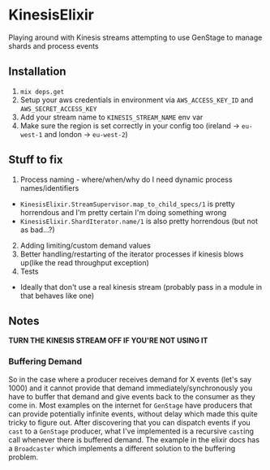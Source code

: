 # KinesisElixir

Playing around with Kinesis streams attempting to use GenStage to manage shards and process events

## Installation

1. `mix deps.get`
2. Setup your aws credentials in environment via `AWS_ACCESS_KEY_ID` and `AWS_SECRET_ACCESS_KEY`
3. Add your stream name to `KINESIS_STREAM_NAME` env var
4. Make sure the region is set correctly in your config too (ireland -> `eu-west-1` and london -> `eu-west-2`)

## Stuff to fix

1. Process naming - where/when/why do I need dynamic process names/identifiers
  * `KinesisElixir.StreamSupervisor.map_to_child_specs/1` is pretty horrendous and I'm pretty certain I'm doing something wrong
  * `KinesisElixir.ShardIterator.name/1` is also pretty horrendous (but not as bad...?)
2. Adding limiting/custom demand values
3. Better handling/restarting of the iterator processes if kinesis blows up(like the read throughput exception)
4. Tests
  * Ideally that don't use a real kinesis stream (probably pass in a module in that behaves like one)

## Notes

**TURN THE KINESIS STREAM OFF IF YOU'RE NOT USING IT**

### Buffering Demand

So in the case where a producer receives demand for X events (let's say 1000) and it cannot provide that demand immediately/synchronously you have to buffer that demand and give events back to the consumer as they come in. Most examples on the internet for `GenStage` have producers that can provide potentially infinite events, without delay which made this quite tricky to figure out. After discovering that you can dispatch events if you `cast` to a `GenStage` producer, what I've implemented is a recursive `cast`ing call whenever there is buffered demand.
The example in the elixir docs has a `Broadcaster` which implements a different solution to the buffering problem.
